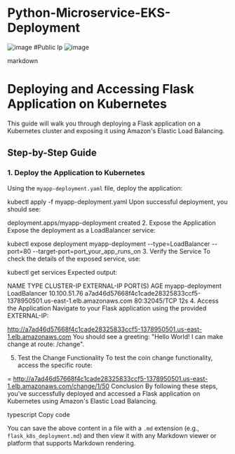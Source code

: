 # Python-Microservice-EKS-Deployment
![image](https://github.com/jithsg/Python-Microservice-EKS-Deployment/assets/135303624/d6ff78c4-0617-4141-8ff1-7d6dc025b99d)
#Public Ip
![image](https://github.com/jithsg/Python-Microservice-EKS-Deployment/assets/135303624/952e6f3f-2d65-4cb0-b739-e1b2a0c9347c)



markdown

# Deploying and Accessing Flask Application on Kubernetes

This guide will walk you through deploying a Flask application on a Kubernetes cluster and exposing it using Amazon's Elastic Load Balancing.

## Step-by-Step Guide

### 1. Deploy the Application to Kubernetes

Using the `myapp-deployment.yaml` file, deploy the application:


kubectl apply -f myapp-deployment.yaml
Upon successful deployment, you should see:



deployment.apps/myapp-deployment created
2. Expose the Application
Expose the deployment as a LoadBalancer service:


kubectl expose deployment myapp-deployment --type=LoadBalancer --port=80 --target-port=port_your_app_runs_on
3. Verify the Service
To check the details of the exposed service, use:


kubectl get services
Expected output:


NAME               TYPE           CLUSTER-IP     EXTERNAL-IP                                                               PORT(S)        AGE
myapp-deployment   LoadBalancer   10.100.51.76   a7ad46d57668f4c1cade28325833ccf5-1378950501.us-east-1.elb.amazonaws.com   80:32045/TCP   12s
4. Access the Application
Navigate to your Flask application using the provided EXTERNAL-IP:


http://a7ad46d57668f4c1cade28325833ccf5-1378950501.us-east-1.elb.amazonaws.com
You should see a greeting: "Hello World! I can make change at route: /change".

5. Test the Change Functionality
To test the coin change functionality, access the specific route:

=
http://a7ad46d57668f4c1cade28325833ccf5-1378950501.us-east-1.elb.amazonaws.com/change/1/50
Conclusion
By following these steps, you've successfully deployed and accessed a Flask application on Kubernetes using Amazon's Elastic Load Balancing.

typescript
Copy code

You can save the above content in a file with a `.md` extension (e.g., `flask_k8s_deployment.md`) and then view it with any Markdown viewer or platform that supports Markdown rendering.



